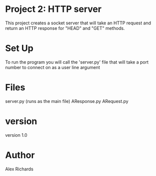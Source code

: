 # Project 2: HTTP server

This project creates a socket server that will take an HTTP request and return an HTTP response for "HEAD" and "GET" methods.

# Set Up

To run the program you will call the 'server.py' file that will take a port number to connect on as a user line argument

# Files
server.py (runs as the main file)
AResponse.py
ARequest.py

# version

 version 1.0

# Author

Alex Richards
